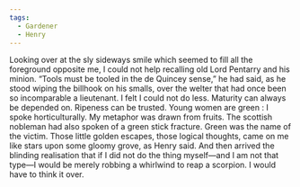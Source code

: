 ```yaml
---
tags:
  - Gardener
  - Henry
---
```

Looking over at the sly sideways smile which seemed to fill all the foreground opposite me, I could not help recalling old Lord Pentarry and his minion. “Tools must be tooled in the de Quincey sense,” he had said, as he stood wiping the billhook on his smalls, over the welter that had once been so incomparable a lieutenant. I felt I could not do less. Maturity can always be depended on. Ripeness can be trusted. Young women are green : I spoke horticulturally. My metaphor was drawn from fruits. The scottish nobleman had also spoken of a green stick fracture. Green was the name of the victim. Those little golden escapes, those logical thoughts, came on me like stars upon some gloomy grove, as Henry said. And then arrived the blinding realisation that if I did not do the thing myself—and I am not that type—I would be merely robbing a whirlwind to reap a scorpion. I would have to think it over.

